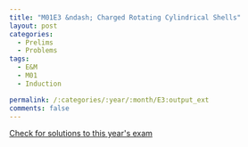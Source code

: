 ```yaml
---
title: "M01E3 &ndash; Charged Rotating Cylindrical Shells"
layout: post
categories:
  - Prelims
  - Problems
tags:
  - E&M
  - M01
  - Induction

permalink: /:categories/:year/:month/E3:output_ext
comments: false
---
```

<object data="2001M3E.pdf" type="application/pdf" width="100%" height="500"></object>
<div class="message"><a href='https://princetonprelim.com/prelim/7/'>Check for solutions to this year's exam</a></div>